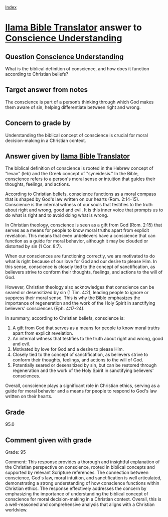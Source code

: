 
[Index](../../index.md)
# [llama Bible Translator](../../answering_models/llama_Bible_Translator.md) answer to [Conscience Understanding](../../questions/Conscience_Understanding.md)

## Question [Conscience Understanding](../../questions/Conscience_Understanding.md)
What is the biblical definition of conscience, and how does it function according to Christian beliefs?

## Target answer from notes
The conscience is part of a person’s thinking through which God makes them aware of sin, helping differentiate between right and wrong.

## Concern to grade by
Understanding the biblical concept of conscience is crucial for moral decision-making in a Christian context.

## Answer given by [llama Bible Translator](../../answering_models/llama_Bible_Translator.md)
The biblical definition of conscience is rooted in the Hebrew concept of "levav" (leb) and the Greek concept of "syneidesis." In the Bible, conscience refers to a person's moral sense or intuition that guides their thoughts, feelings, and actions.

According to Christian beliefs, conscience functions as a moral compass that is shaped by God's law written on our hearts (Rom. 2:14-15). Conscience is the internal witness of our souls that testifies to the truth about right and wrong, good and evil. It is this inner voice that prompts us to do what is right and to avoid doing what is wrong.

In Christian theology, conscience is seen as a gift from God (Rom. 2:15) that serves as a means for people to know moral truths apart from explicit revelation. This means that even unbelievers have a conscience that can function as a guide for moral behavior, although it may be clouded or distorted by sin (1 Cor. 8:7).

When our consciences are functioning correctly, we are motivated to do what is right because of our love for God and our desire to please Him. In this sense, conscience is closely tied to the concept of sanctification, as believers strive to conform their thoughts, feelings, and actions to the will of God.

However, Christian theology also acknowledges that conscience can be seared or desensitized by sin (1 Tim. 4:2), leading people to ignore or suppress their moral sense. This is why the Bible emphasizes the importance of regeneration and the work of the Holy Spirit in sanctifying believers' consciences (Eph. 4:17-24).

In summary, according to Christian beliefs, conscience is:

1. A gift from God that serves as a means for people to know moral truths apart from explicit revelation.
2. An internal witness that testifies to the truth about right and wrong, good and evil.
3. Motivated by love for God and a desire to please Him.
4. Closely tied to the concept of sanctification, as believers strive to conform their thoughts, feelings, and actions to the will of God.
5. Potentially seared or desensitized by sin, but can be restored through regeneration and the work of the Holy Spirit in sanctifying believers' consciences.

Overall, conscience plays a significant role in Christian ethics, serving as a guide for moral behavior and a means for people to respond to God's law written on their hearts.

## Grade
95.0

## Comment given with grade
Grade: 95

Comment: This response provides a thorough and insightful explanation of the Christian perspective on conscience, rooted in biblical concepts and supported by relevant Scripture references. The connection between conscience, God's law, moral intuition, and sanctification is well articulated, demonstrating a strong understanding of how conscience functions within Christian ethics. The response effectively addresses the concern by emphasizing the importance of understanding the biblical concept of conscience for moral decision-making in a Christian context. Overall, this is a well-reasoned and comprehensive analysis that aligns with a Christian worldview.
